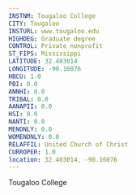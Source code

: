 ```yaml
---
INSTNM: Tougaloo College
CITY: Tougaloo
INSTURL: www.tougaloo.edu
HIGHDEG: Graduate degree
CONTROL: Private nonprofit
ST_FIPS: Mississippi
LATITUDE: 32.403014
LONGITUDE: -90.16076
HBCU: 1.0
PBI: 0.0
ANNHI: 0.0
TRIBAL: 0.0
AANAPII: 0.0
HSI: 0.0
NANTI: 0.0
MENONLY: 0.0
WOMENONLY: 0.0
RELAFFIL: United Church of Christ
CURROPER: 1.0
location: 32.403014, -90.16076
---
```

Tougaloo College
